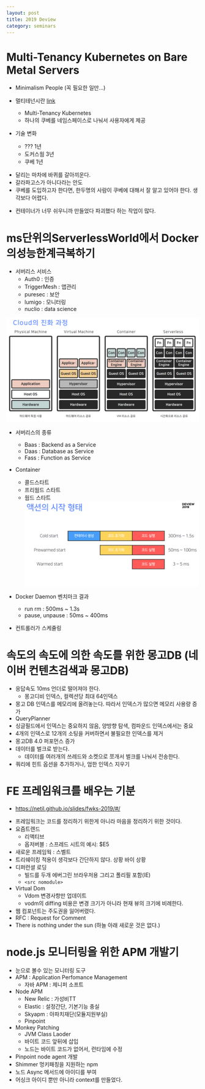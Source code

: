 ```yaml
---
layout: post
title: 2019 Deview
category: seminars
---
```


# Multi-Tenancy Kubernetes on Bare Metal Servers

- Minimalism People (꼭 필요한 일만...)

- 멀티테넌시란 [link](http://www.itworld.co.kr/news/101255)

  - Multi-Tenancy Kubernetes
  - 하나의 쿠베를 네임스페이스로 나눠서 사용자에게 제공

- 기술 변화
  - ??? 1년
  - 도커스웜 3년
  - 쿠베 1년

* 달리는 마차에 바퀴를 갈아끼운다.
* 갈라파고스가 아니다라는 안도
* 쿠베를 도입하고자 한다면, 한두명의 사람이 쿠베에 대해서 잘 알고 있어야 한다. 생각보다 어렵다.

- 컨테이너가 너무 쉬우니까 만들었다 파괴했다 하는 작업이 많다.

# ms단위의ServerlessWorld에서 Docker의성능한계극복하기

- 서버리스 서비스
  - Auth0 : 인증
  - TriggerMesh : 앱관리
  - puresec : 보안
  - lumigo : 모니터링
  - nuclio : data science

![alt](./screen-shots/2-1.png)

- 서버리스의 종류

  - Baas : Backend as a Service
  - Daas : Database as Service
  - Fass : Function as Service

- Container

  - 콜드스타트
  - 프리웜드 스타트
  - 웜드 스타트
    ![alt](./screen-shots/2-2.png)

- Docker Daemon 벤치마크 결과

  - run rm : 500ms ~ 1.3s
  - pause, unpause : 50ms ~ 400ms

- 컨트롤러가 스케쥴링

# 속도의 속도에 의한 속도를 위한 몽고DB (네이버 컨텐츠검색과 몽고DB)

- 응답속도 10ms 언더로 떨어져야 한다.
  - 몽고디비 인덱스, 컬렉션당 최대 64인덱스
- 몽고 DB 인덱스를 메모리에 올려놓는다. 따라서 인덱스가 많으면 메모리 사용량 증가
- QueryPlanner
- 싱글필드에서 인덱스는 중요하지 않음, 양방향 탐색, 컴파운드 인덱스에서는 중요
- 4개의 인덱스로 12개의 소팅을 커버하면서 불필요한 인덱스를 제거
- 몽고DB 4.0 퍼포먼스 증가
- 데이터를 벌크로 받는다.
  - 데이터를 여러개의 쓰레드와 소켓으로 쪼개서 벌크를 나눠서 전송한다.
- 쿼리에 힌트 옵션을 추가하거나, 엄한 인덱스 지우기

# FE 프레임워크를 배우는 기분

- https://netil.github.io/slides/fwks-2019/#/

* 프레임워크는 코드를 정리하기 위한게 아니라 마음을 정리하기 위한 것이다.
* 요즘트렌드
  - 리액티브
  - 옵저버블 : 스프레드 시트의 예시: \$E5
* 새로운 프레임웍 : 스벨트
* 트리쉐이킹 적용이 생각보다 간단하지 않다. 상황 바이 상황
* 디퍼런셜 로딩
  - 빌드를 두개 에버그린 브라우저용 그리고 폴리필 포함(IE)
  - `<src nomodule>`
* Virtual Dom
  - Vdom 변경사항만 업데이트
  - vodm의 diffing 비용은 변경 크기가 아니라 현재 뷰의 크기에 비례한다.
* 웹 컴포넌트는 주도권을 잃어버렸다.
* RFC : Request for Comment
* There is nothing under the sun (하늘 아래 새로운 것은 없다.)

# node.js 모니터링을 위한 APM 개발기

- 눈으로 볼수 있는 모니터링 도구
- APM : Application Perfomance Management
  - 자바 APM : 제니퍼 소프트
- Node APM
  - New Relic : 가성비TT
  - Elastic : 설정간단, 기본기능 충실
  - Skyapm : 아파치재단(모듈지원부실)
  - Pinpoint
- Monkey Patching
  - JVM Class Laoder
  - 바이트 코드 앞뒤에 삽입
  - 노드는 바이트 코드가 없어서, 런타임에 수정
- Pinpoint node agent 개발
- Shimmer 멍키패칭을 지원하는 npm
- 노드 Async 메서드에 아이디를 부여
- 어싱크 아이디 뿐만 아니라 context를 만들었다.
